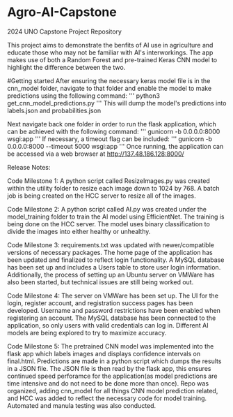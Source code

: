 # Agro-AI-Capstone
2024 UNO Capstone Project Repository

This project aims to demonstrate the benfits of AI use in agriculture and educate those who may not be familiar with AI's interworkings. The app makes use of both a Random Forest and pre-trained Keras CNN model to highlight the difference between the two.

#Getting started
After ensuring the necessary keras model file is in the cnn_model folder, navigate to that folder and enable the model to make predictions using the following command:
'''
python3 get_cnn_model_predictions.py
'''
This will dump the model's predictions into labels.json and probabilities.json

Next navigate back one folder in order to run the flask application, which can be achieved with the following command:
'''
gunicorn -b 0.0.0.0:8000 wsgi:app
'''
If necessary, a timeout flag can be included:
'''
gunicorn -b 0.0.0.0:8000 --timeout 5000 wsgi:app
'''
Once running, the application can be accessed via a web browser at http://137.48.186.128:8000/

Release Notes:

Code Milestone 1:
A python script called ResizeImages.py was created within the utility folder to resize each image down to 1024 by 768. A batch job is being created on the HCC server to resize all of the images.

Code Milestone 2:
A python script called AI.py was created under the model_training folder to train the AI model using EfficientNet. The training is being done on the HCC server. The model uses binary classification to divide the images into either healthy or unhealthy.

Code Milestone 3:
requirements.txt was updated with newer/compatible versions of necessary packages. The home page of the application has been updated and finalized to reflect login functionality. A MySQL database has been set up and includes a Users table to store user login information. Additionally, the process of setting up an Ubuntu server on VMWare has also been started, but technical issues are still being worked out.

Code Milestone 4:
The server on VMWare has been set up. The UI for the login, register account, and registration success pages has been developed. Username and password restrictions have been enabled when registering an account. The MySQL database has been connected to the application, so only users with valid credentials can log in. Different AI models are being explored to try to maximize accuracy.

Code Milestone 5:
The pretrained CNN model was implemented into the flask app which labels images and displays confidence intervals on final.html. Predictions are made in a python script which dumps the results in a JSON file. The JSON file is then read by the flask app, this ensures continued speed perforamce for the application(as model predictions are time intensive and do not need to be done more than once). Repo was organized, adding cnn_model for all things CNN model prediction related, and HCC was added to reflect the necessary code for model training. Automated and manula testing was also conducted.
